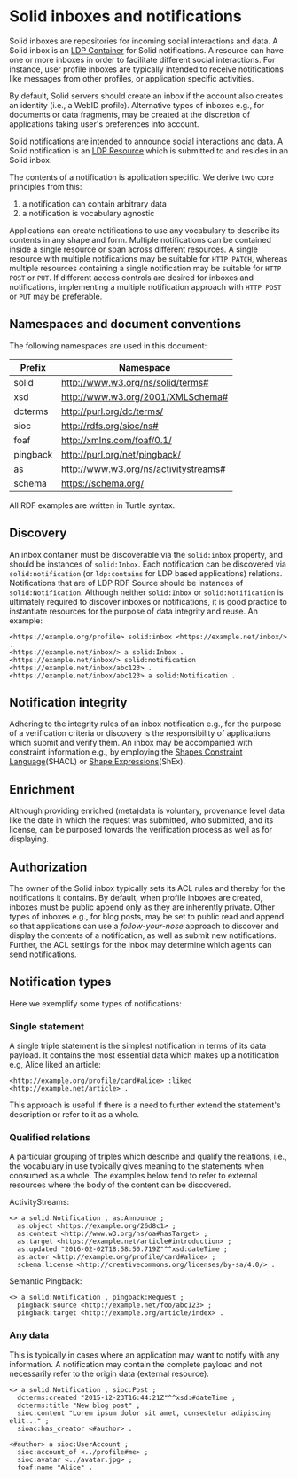 # Solid inboxes and notifications

Solid inboxes are repositories for incoming social interactions and data. A
Solid inbox is an [LDP Container](https://www.w3.org/TR/ldp/#ldpc) for Solid
notifications. A resource can have one or more inboxes in order to facilitate
different social interactions. For instance, user profile inboxes are typically
intended to receive notifications like messages from other profiles, or
application specific activities.

By default, Solid servers should create an inbox if the account also creates an
identity (i.e., a WebID profile). Alternative types of inboxes e.g., for
documents or data fragments, may be created at the discretion of applications
taking user's preferences into account.

Solid notifications are intended to announce social interactions and data. A
Solid notification is an [LDP Resource](https://www.w3.org/TR/ldp/#ldpr) which
is submitted to and resides in an Solid inbox.

The contents of a notification is application specific. We derive two core
principles from this:

1. a notification can contain arbitrary data
2. a notification is vocabulary agnostic

Applications can create notifications to use any vocabulary to describe its
contents in any shape and form. Multiple notifications can be contained inside a
single resource or span across different resources. A single resource with
multiple notifications may be suitable for `HTTP PATCH`, whereas multiple
resources containing a single notification may be suitable for `HTTP POST` or
`PUT`. If different access controls are desired for inboxes and notifications,
implementing a multiple notification approach with `HTTP POST` or `PUT` may be
preferable.


## Namespaces and document conventions
The following namespaces are used in this document:

|Prefix|Namespace
|------|---------
|solid|http://www.w3.org/ns/solid/terms#
|xsd|http://www.w3.org/2001/XMLSchema#
|dcterms|http://purl.org/dc/terms/
|sioc|http://rdfs.org/sioc/ns#
|foaf|http://xmlns.com/foaf/0.1/
|pingback|http://purl.org/net/pingback/
|as|http://www.w3.org/ns/activitystreams#
|schema|https://schema.org/

All RDF examples are written in Turtle syntax.


## Discovery

An inbox container must be discoverable via the `solid:inbox` property, and
should be instances of `solid:Inbox`. Each notification can be discovered via
`solid:notification` (or `ldp:contains` for LDP based applications) relations.
Notifications that are of LDP RDF Source should be instances of
`solid:Notification`. Although neither `solid:Inbox` or `solid:Notification` is
ultimately required to discover inboxes or notifications, it is good practice to
instantiate resources for the purpose of data integrity and reuse. An example:

```
<https://example.org/profile> solid:inbox <https://example.net/inbox/> .
<https://example.net/inbox/> a solid:Inbox .
<https://example.net/inbox/> solid:notification <https://example.net/inbox/abc123> .
<https://example.net/inbox/abc123> a solid:Notification .
```


## Notification integrity

Adhering to the integrity rules of an inbox notification e.g., for the purpose
of a verification criteria or discovery is the responsibility of applications
which submit and verify them. An inbox may be accompanied with constraint
information e.g., by employing the [Shapes Constraint
Language](https://www.w3.org/TR/shacl/)(SHACL) or [Shape
Expressions](https://www.w3.org/2001/sw/wiki/ShEx)(ShEx).


## Enrichment

Although providing enriched (meta)data is voluntary, provenance level data like
the date in which the request was submitted, who submitted, and its license, can
be purposed towards the verification process as well as for displaying.


## Authorization

The owner of the Solid inbox typically sets its ACL rules and thereby for the
notifications it contains. By default, when profile inboxes are created, inboxes
must be public append only as they are inherently private. Other types of
inboxes e.g., for blog posts, may be set to public read and append so that
applications can use a *follow-your-nose* approach to discover and display the
contents of a notification, as well as submit new notifications. Further, the
ACL settings for the inbox may determine which agents can send notifications.


## Notification types

Here we exemplify some types of notifications:

### Single statement

A single triple statement is the simplest notification in terms of its data
payload. It contains the most essential data which makes up a notification e.g,
Alice liked an article:

```
<http://example.org/profile/card#alice> :liked <http://example.net/article> .
```

This approach is useful if there is a need to further extend the statement's
description or refer to it as a whole.

### Qualified relations

A particular grouping of triples which describe and qualify the relations, i.e.,
the vocabulary in use typically gives meaning to the statements when consumed as
a whole. The examples below tend to refer to external resources where the body
of the content can be discovered.

ActivityStreams:
```
<> a solid:Notification , as:Announce ;
  as:object <https://example.org/26d8c1> ;
  as:context <http://www.w3.org/ns/oa#hasTarget> ;
  as:target <https://example.net/article#introduction> ;
  as:updated "2016-02-02T18:58:50.719Z"^^xsd:dateTime ;
  as:actor <http://example.org/profile/card#alice> ;
  schema:license <http://creativecommons.org/licenses/by-sa/4.0/> .
```

Semantic Pingback:

```
<> a solid:Notification , pingback:Request ;
  pingback:source <http://example.net/foo/abc123> ;
  pingback:target <http://example.org/article/index> .
```

### Any data

This is typically in cases where an application may want to notify with any
information. A notification may contain the complete payload and not necessarily
refer to the origin data (external resource).

```
<> a solid:Notification , sioc:Post ;
  dcterms:created "2015-12-23T16:44:21Z"^^xsd:#dateTime ;
  dcterms:title "New blog post" ;
  sioc:content "Lorem ipsum dolor sit amet, consectetur adipiscing elit..." ;
  sioac:has_creator <#author> .

<#author> a sioc:UserAccount ;
  sioc:account_of <../profile#me> ;
  sioc:avatar <../avatar.jpg> ;
  foaf:name "Alice" .
```
